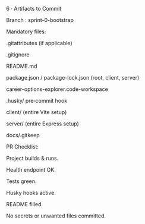 6 · Artifacts to Commit

Branch : sprint-0-bootstrap

Mandatory files:

.gitattributes (if applicable)

.gitignore

README.md

package.json / package-lock.json (root, client, server)

career-options-explorer.code-workspace

.husky/ pre‑commit hook

client/ (entire Vite setup)

server/ (entire Express setup)

docs/.gitkeep

PR Checklist:

Project builds & runs.

Health endpoint OK.

Tests green.

Husky hooks active.

README filled.

No secrets or unwanted files committed.